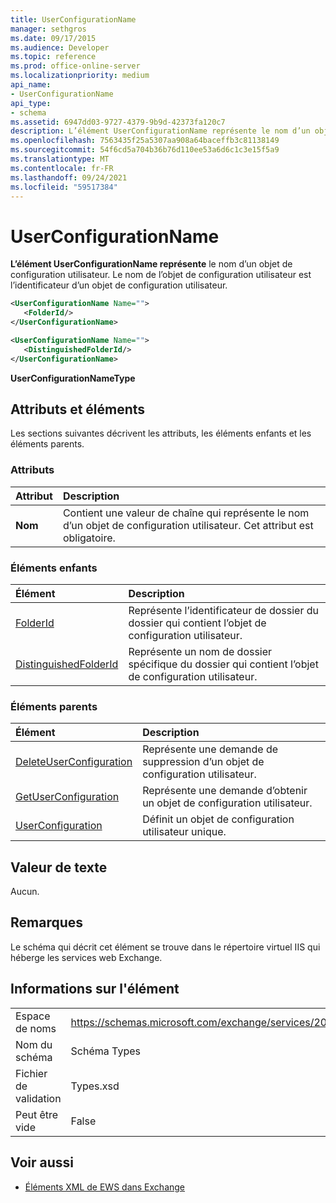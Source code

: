 ```yaml
---
title: UserConfigurationName
manager: sethgros
ms.date: 09/17/2015
ms.audience: Developer
ms.topic: reference
ms.prod: office-online-server
ms.localizationpriority: medium
api_name:
- UserConfigurationName
api_type:
- schema
ms.assetid: 6947dd03-9727-4379-9b9d-42373fa120c7
description: L’élément UserConfigurationName représente le nom d’un objet de configuration utilisateur. Le nom de l’objet de configuration utilisateur est l’identificateur d’un objet de configuration utilisateur.
ms.openlocfilehash: 7563435f25a5307aa908a64baceffb3c81138149
ms.sourcegitcommit: 54f6cd5a704b36b76d110ee53a6d6c1c3e15f5a9
ms.translationtype: MT
ms.contentlocale: fr-FR
ms.lasthandoff: 09/24/2021
ms.locfileid: "59517384"
---
```

# <a name="userconfigurationname"></a>UserConfigurationName

**L’élément UserConfigurationName représente** le nom d’un objet de configuration utilisateur. Le nom de l’objet de configuration utilisateur est l’identificateur d’un objet de configuration utilisateur. 
  
```XML
<UserConfigurationName Name="">
   <FolderId/>
</UserConfigurationName>
```

```XML
<UserConfigurationName Name="">
   <DistinguishedFolderId/> 
</UserConfigurationName>
```

**UserConfigurationNameType**

## <a name="attributes-and-elements"></a>Attributs et éléments

Les sections suivantes décrivent les attributs, les éléments enfants et les éléments parents.
  
### <a name="attributes"></a>Attributs

|**Attribut**|**Description**|
|:-----|:-----|
|**Nom** <br/> |Contient une valeur de chaîne qui représente le nom d’un objet de configuration utilisateur. Cet attribut est obligatoire.  <br/> |
   
### <a name="child-elements"></a>Éléments enfants

|**Élément**|**Description**|
|:-----|:-----|
|[FolderId](folderid.md) <br/> |Représente l’identificateur de dossier du dossier qui contient l’objet de configuration utilisateur.  <br/> |
|[DistinguishedFolderId](distinguishedfolderid.md) <br/> |Représente un nom de dossier spécifique du dossier qui contient l’objet de configuration utilisateur.  <br/> |
   
### <a name="parent-elements"></a>Éléments parents

|**Élément**|**Description**|
|:-----|:-----|
|[DeleteUserConfiguration](deleteuserconfiguration.md) <br/> |Représente une demande de suppression d’un objet de configuration utilisateur.  <br/> |
|[GetUserConfiguration](getuserconfiguration.md) <br/> |Représente une demande d’obtenir un objet de configuration utilisateur.  <br/> |
|[UserConfiguration](userconfiguration.md) <br/> |Définit un objet de configuration utilisateur unique.  <br/> |
   
## <a name="text-value"></a>Valeur de texte

Aucun.
  
## <a name="remarks"></a>Remarques

Le schéma qui décrit cet élément se trouve dans le répertoire virtuel IIS qui héberge les services web Exchange.
  
## <a name="element-information"></a>Informations sur l'élément

|||
|:-----|:-----|
|Espace de noms  <br/> |https://schemas.microsoft.com/exchange/services/2006/types  <br/> |
|Nom du schéma  <br/> |Schéma Types  <br/> |
|Fichier de validation  <br/> |Types.xsd  <br/> |
|Peut être vide  <br/> |False  <br/> |
   
## <a name="see-also"></a>Voir aussi

- [Éléments XML de EWS dans Exchange](ews-xml-elements-in-exchange.md)

